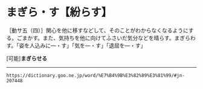 # まぎら・す【紛らす】

［動サ五（四）］関心を他に移すなどして、そのことがわからなくなるようにする。ごまかす。また、気持ちを他に向けてふさいだ気分などを晴らす。まぎらわす。「姿を人込みに―・す」「気を―・す」「退屈を―・す」

\[可能\]**まぎらせる**

---
`https://dictionary.goo.ne.jp/word/%E7%B4%9B%E3%82%89%E3%81%99/#jn-207448`